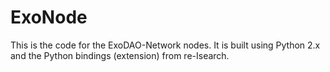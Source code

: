# ExoNode
This is the code for the ExoDAO-Network nodes. It is built using Python 2.x and the Python bindings (extension) from re-Isearch.

